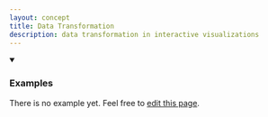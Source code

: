 ```yaml
---
layout: concept
title: Data Transformation
description: data transformation in interactive visualizations
---
```


<details markdown="1" open>
<summary><h3>Examples</h3></summary> 

There is no example yet. Feel free to <a href="{{ site.repo }}/edit/master/{{ page.path }}" target="_blank"><i class="fa fa-edit fa-fw"></i> edit this page</a>.

</details>

